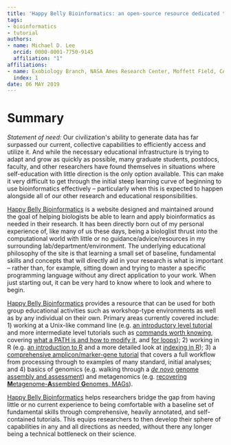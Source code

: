 ```yaml
---
title: 'Happy Belly Bioinformatics: an open-source resource dedicated to helping biologists utilize bioinformatics'
tags:
- bioinformatics
- tutorial
authors:
- name: Michael D. Lee
  orcid: 0000-0001-7750-9145
  affiliation: "1"
affiliations:
- name: Exobiology Branch, NASA Ames Research Center, Moffett Field, CA, USA
  index: 1
date: 06 MAY 2019
---
```


# Summary
*Statement of need:* Our civilization's ability to generate data has far surpassed our current, collective capabilities to efficiently access and utilize it. And while the necessary educational infrastructure is trying to adapt and grow as quickly as possible, many graduate students, postdocs, faculty, and other researchers have found themselves in situations where self-education with little direction is the only option available. This can make it very difficult to get through the initial steep learning curve of beginning to use bioinformatics effectively – particularly when this is expected to happen alongside all of our other research and educational responsibilities.  

[Happy Belly Bioinformatics](https://astrobiomike.github.io/) is a website designed and maintained around the goal of helping biologists be able to learn and apply bioinformatics as needed in their research. It has been directly born out of my personal experience of, like many of us these days, being a biologlist thrust into the computational world with little or no guidance/advice/resources in my surrounding lab/department/environment. The underlying educational philosophy of the site is that learning a small set of baseline, fundamental skills and concepts that will directly aid in your research is what is important – rather than, for example, sitting down and trying to master a specific programming language without any direct application to your work. When just starting out, it can be very hard to know where to look and where to begin. 

[Happy Belly Bioinformatics](https://astrobiomike.github.io/) provides a resource that can be used for both group educational activities such as workshop-type environments as well as by any individual on their own. Primary areas currently covered include: 1) working at a Unix-like command line (e.g. [an introductory level tutorial](https://astrobiomike.github.io/bash/bash_intro_binder) and more intermediate level tutorials such as [commands worth knowing](https://astrobiomike.github.io/bash/six_commands), covering [what a PATH is and how to modify it](https://astrobiomike.github.io/bash/modifying_your_path), and [for loops](https://astrobiomike.github.io/bash/for_loops)); 2) working in R (e.g. [an introduction to R](https://astrobiomike.github.io/R/basics) and a more detailed look at [indexing in R](https://astrobiomike.github.io/R/more_indexing)); 3) a [comprehensive amplicon/marker-gene tutorial](https://astrobiomike.github.io/amplicon/dada2_workflow_ex) that covers a full workflow from processing through to examples of many standard, initial analyses; and 4) basics of genomics (e.g. walking through a [*de novo* genome assembly and assessment](https://astrobiomike.github.io/genomics/de_novo_assembly)) and metagenomics (e.g. [recovering **M**etagenome-**A**ssembled **G**enomes, MAGs](https://astrobiomike.github.io/genomics/metagen_anvio)).  

[Happy Belly Bioinformatics](https://astrobiomike.github.io/) helps researchers bridge the gap from having little or no current experience to being comfortable with a baseline set of fundamental skills through comprehensive, heavily annotated, and self-contained tutorials. This equips researchers to then develop their sphere of capabilities in any and all directions as needed, without there any longer being a technical bottleneck on their science.  


